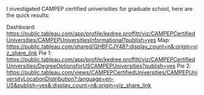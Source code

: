 I investigated CAMPEP certified univerisities for graduate school, here are the quick results:

Dashboard: https://public.tableau.com/app/profile/kedree.proffitt/viz/CAMPEPCertifiedUniversities/CAMPEPUniversitiesInformational?publish=yes
Map: https://public.tableau.com/shared/QHBFCJY48?:display_count=n&:origin=viz_share_link
Pie 1: https://public.tableau.com/app/profile/kedree.proffitt/viz/CAMPEPCertifiedUniversities/DegreeOptionsforUSCAMPEPUniversities?publish=yes
Pie 2: https://public.tableau.com/views/CAMPEPCertifiedUniversities/CAMPEPUniversityLocationDistribution?:language=en-US&publish=yes&:display_count=n&:origin=viz_share_link
